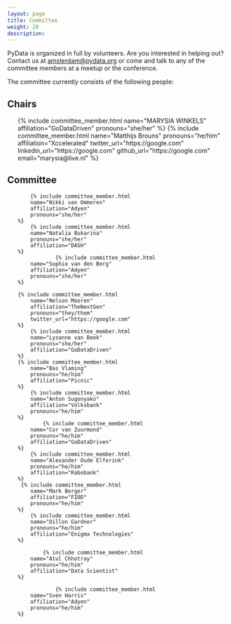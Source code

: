 ```yaml
---
layout: page
title: Committee
weight: 20
description: 
---
```


PyData is organized in full by volunteers. Are you interested in helping out? Contact us at [amsterdam@pydata.org](mailto:amsterdam@pydata.org) or come and talk to any of the committee members at a meetup or the conference.

The committee currently consists of the following people:

## Chairs

<ul class="features">
    {% include committee_member.html
        name="MARYSIA WINKELS"
        affiliation="GoDataDriven"
        pronouns="she/her"
    %}
    {% include committee_member.html
        name="Matthijs Brouns"
        pronouns="he/him"
        affiliation="Xccelerated"
        twitter_url="https://google.com"
        linkedin_url="https://google.com"
        github_url="https://google.com"
        email="marysia@live.nl"
    %}
</ul>

## Committee
<ul class="features">

        {% include committee_member.html
        name="Nikki van Ommeren"
        affiliation="Adyen"
        pronouns="she/her"
    %}
        {% include committee_member.html
        name="Natalia Bukarina"
        pronouns="she/her"
        affiliation="DASH"
    %}
                {% include committee_member.html
        name="Sophie van den Berg"
        affiliation="Adyen"
        pronouns="she/her"
    %}
    
    {% include committee_member.html
        name="Nelson Mooren"
        affiliation="TheNextGen"
        pronouns="they/them"
        twitter_url="https://google.com"
    %}
        {% include committee_member.html
        name="Lysanne van Beek"
        pronouns="she/her"
        affiliation="GoDataDriven"
    %}
    {% include committee_member.html
        name="Bas Vlaming"
        pronouns="he/him"
        affiliation="Picnic"
    %}
        {% include committee_member.html
        name="Anton Sugonyako"
        affiliation="Volksbank"
        pronouns="he/him"
    %}
            {% include committee_member.html
        name="Cor van Zuurmond"
        pronouns="he/him"
        affiliation="GoDataDriven"
    %}
        {% include committee_member.html
        name="Alexander Oude Elferink"
        pronouns="he/him"
        affiliation="Rabobank"
    %}
     {% include committee_member.html
        name="Mark Berger"
        affiliation="FIOD"
        pronouns="he/him"
    %}
        {% include committee_member.html
        name="Dillon Gardner"
        pronouns="he/him"
        affiliation="Enigma Technologies"
    %}

            {% include committee_member.html
        name="Atul Chhotray"
        pronouns="he/him"
        affiliation="Data Scientist"
    %}

                {% include committee_member.html
        name="Sven Harris"
        affiliation="Adyen"
        pronouns="he/him"
    %}
        

</ul>
